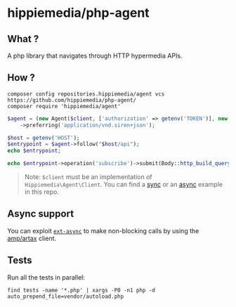 # hippiemedia/php-agent

## What ?

A php library that navigates through HTTP hypermedia APIs.


## How ?

    composer config repositories.hippiemedia/agent vcs https://github.com/hippiemedia/php-agent/
    composer require 'hippiemedia/agent'

```php
$agent = (new Agent($client, ['authorization' => getenv('TOKEN')], new HalJson(new HalForms), new HalForms, new SirenJson))
    ->preferring('application/vnd.siren+json');

$host = getenv('HOST');
$entrypoint = $agent->follow("$host/api");
echo $entrypoint;

echo $entrypoint->operation('subscribe')->submit(Body::http_build_query(json_decode(file_get_contents('php://stdin'), true)));
```

> Note: `$client` must be an implementation of `Hippiemedia\Agent\Client`. You can find a [sync](./example/sync.php) or an [async](./example/async.php) example in this repo.

## Async support

You can exploit [`ext-async`](https://github.com/concurrent-php/ext-async) to make non-blocking calls by using the [amp/artax](src/Client/Async/Amp/Artax.php) client.

## Tests

Run all the tests in parallel:

    find tests -name '*.php' | xargs -P0 -n1 php -d auto_prepend_file=vendor/autoload.php
